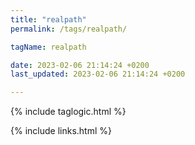 ```yaml
---
title: "realpath"
permalink: /tags/realpath/

tagName: realpath

date: 2023-02-06 21:14:24 +0200
last_updated: 2023-02-06 21:14:24 +0200

---
```


{% include taglogic.html %}

{% include links.html %}
